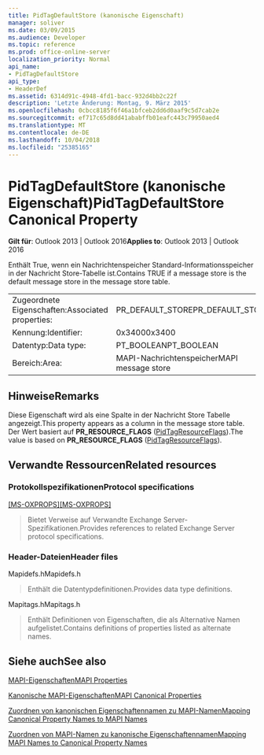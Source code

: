 ```yaml
---
title: PidTagDefaultStore (kanonische Eigenschaft)
manager: soliver
ms.date: 03/09/2015
ms.audience: Developer
ms.topic: reference
ms.prod: office-online-server
localization_priority: Normal
api_name:
- PidTagDefaultStore
api_type:
- HeaderDef
ms.assetid: 6314d91c-4948-4fd1-bacc-932d4bb2c22f
description: 'Letzte Änderung: Montag, 9. März 2015'
ms.openlocfilehash: 0cbcc8185f6f46a1bfceb2dd6d0aaf9c5d7cab2e
ms.sourcegitcommit: ef717c65d8dd41ababffb01eafc443c79950aed4
ms.translationtype: MT
ms.contentlocale: de-DE
ms.lasthandoff: 10/04/2018
ms.locfileid: "25385165"
---
```

# <a name="pidtagdefaultstore-canonical-property"></a><span data-ttu-id="f2107-103">PidTagDefaultStore (kanonische Eigenschaft)</span><span class="sxs-lookup"><span data-stu-id="f2107-103">PidTagDefaultStore Canonical Property</span></span>

  
  
<span data-ttu-id="f2107-104">**Gilt für**: Outlook 2013 | Outlook 2016</span><span class="sxs-lookup"><span data-stu-id="f2107-104">**Applies to**: Outlook 2013 | Outlook 2016</span></span> 
  
<span data-ttu-id="f2107-105">Enthält True, wenn ein Nachrichtenspeicher Standard-Informationsspeicher in der Nachricht Store-Tabelle ist.</span><span class="sxs-lookup"><span data-stu-id="f2107-105">Contains TRUE if a message store is the default message store in the message store table.</span></span> 
  
|||
|:-----|:-----|
|<span data-ttu-id="f2107-106">Zugeordnete Eigenschaften:</span><span class="sxs-lookup"><span data-stu-id="f2107-106">Associated properties:</span></span>  <br/> |<span data-ttu-id="f2107-107">PR_DEFAULT_STORE</span><span class="sxs-lookup"><span data-stu-id="f2107-107">PR_DEFAULT_STORE</span></span>  <br/> |
|<span data-ttu-id="f2107-108">Kennung:</span><span class="sxs-lookup"><span data-stu-id="f2107-108">Identifier:</span></span>  <br/> |<span data-ttu-id="f2107-109">0x3400</span><span class="sxs-lookup"><span data-stu-id="f2107-109">0x3400</span></span>  <br/> |
|<span data-ttu-id="f2107-110">Datentyp:</span><span class="sxs-lookup"><span data-stu-id="f2107-110">Data type:</span></span>  <br/> |<span data-ttu-id="f2107-111">PT_BOOLEAN</span><span class="sxs-lookup"><span data-stu-id="f2107-111">PT_BOOLEAN</span></span>  <br/> |
|<span data-ttu-id="f2107-112">Bereich:</span><span class="sxs-lookup"><span data-stu-id="f2107-112">Area:</span></span>  <br/> |<span data-ttu-id="f2107-113">MAPI-Nachrichtenspeicher</span><span class="sxs-lookup"><span data-stu-id="f2107-113">MAPI message store</span></span>  <br/> |
   
## <a name="remarks"></a><span data-ttu-id="f2107-114">Hinweise</span><span class="sxs-lookup"><span data-stu-id="f2107-114">Remarks</span></span>

<span data-ttu-id="f2107-115">Diese Eigenschaft wird als eine Spalte in der Nachricht Store Tabelle angezeigt.</span><span class="sxs-lookup"><span data-stu-id="f2107-115">This property appears as a column in the message store table.</span></span> <span data-ttu-id="f2107-116">Der Wert basiert auf **PR_RESOURCE_FLAGS** ([PidTagResourceFlags](pidtagresourceflags-canonical-property.md)).</span><span class="sxs-lookup"><span data-stu-id="f2107-116">The value is based on **PR_RESOURCE_FLAGS** ([PidTagResourceFlags](pidtagresourceflags-canonical-property.md)).</span></span> 
  
## <a name="related-resources"></a><span data-ttu-id="f2107-117">Verwandte Ressourcen</span><span class="sxs-lookup"><span data-stu-id="f2107-117">Related resources</span></span>

### <a name="protocol-specifications"></a><span data-ttu-id="f2107-118">Protokollspezifikationen</span><span class="sxs-lookup"><span data-stu-id="f2107-118">Protocol specifications</span></span>

<span data-ttu-id="f2107-119">[[MS-OXPROPS]](https://msdn.microsoft.com/library/f6ab1613-aefe-447d-a49c-18217230b148%28Office.15%29.aspx)</span><span class="sxs-lookup"><span data-stu-id="f2107-119">[[MS-OXPROPS]](https://msdn.microsoft.com/library/f6ab1613-aefe-447d-a49c-18217230b148%28Office.15%29.aspx)</span></span>
  
> <span data-ttu-id="f2107-120">Bietet Verweise auf Verwandte Exchange Server-Spezifikationen.</span><span class="sxs-lookup"><span data-stu-id="f2107-120">Provides references to related Exchange Server protocol specifications.</span></span>
    
### <a name="header-files"></a><span data-ttu-id="f2107-121">Header-Dateien</span><span class="sxs-lookup"><span data-stu-id="f2107-121">Header files</span></span>

<span data-ttu-id="f2107-122">Mapidefs.h</span><span class="sxs-lookup"><span data-stu-id="f2107-122">Mapidefs.h</span></span>
  
> <span data-ttu-id="f2107-123">Enthält die Datentypdefinitionen.</span><span class="sxs-lookup"><span data-stu-id="f2107-123">Provides data type definitions.</span></span>
    
<span data-ttu-id="f2107-124">Mapitags.h</span><span class="sxs-lookup"><span data-stu-id="f2107-124">Mapitags.h</span></span>
  
> <span data-ttu-id="f2107-125">Enthält Definitionen von Eigenschaften, die als Alternative Namen aufgelistet.</span><span class="sxs-lookup"><span data-stu-id="f2107-125">Contains definitions of properties listed as alternate names.</span></span>
    
## <a name="see-also"></a><span data-ttu-id="f2107-126">Siehe auch</span><span class="sxs-lookup"><span data-stu-id="f2107-126">See also</span></span>



[<span data-ttu-id="f2107-127">MAPI-Eigenschaften</span><span class="sxs-lookup"><span data-stu-id="f2107-127">MAPI Properties</span></span>](mapi-properties.md)
  
[<span data-ttu-id="f2107-128">Kanonische MAPI-Eigenschaften</span><span class="sxs-lookup"><span data-stu-id="f2107-128">MAPI Canonical Properties</span></span>](mapi-canonical-properties.md)
  
[<span data-ttu-id="f2107-129">Zuordnen von kanonischen Eigenschaftennamen zu MAPI-Namen</span><span class="sxs-lookup"><span data-stu-id="f2107-129">Mapping Canonical Property Names to MAPI Names</span></span>](mapping-canonical-property-names-to-mapi-names.md)
  
[<span data-ttu-id="f2107-130">Zuordnen von MAPI-Namen zu kanonische Eigenschaftennamen</span><span class="sxs-lookup"><span data-stu-id="f2107-130">Mapping MAPI Names to Canonical Property Names</span></span>](mapping-mapi-names-to-canonical-property-names.md)

